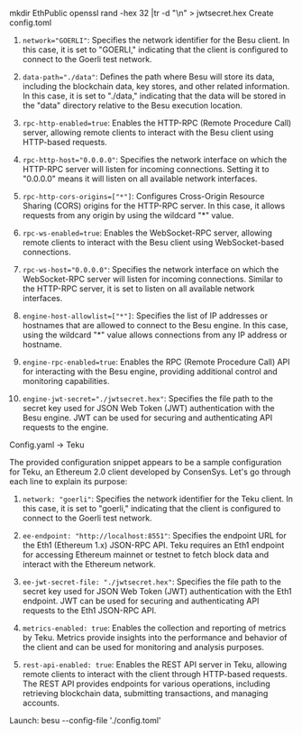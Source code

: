mkdir EthPublic
openssl rand -hex 32 |tr -d "\n" > jwtsecret.hex
Create config.toml

1. `network="GOERLI"`: Specifies the network identifier for the Besu client. In this case, it is set to "GOERLI," 
indicating that the client is configured to connect to the Goerli test network.

2. `data-path="./data"`: Defines the path where Besu will store its data, including the blockchain data, key 
stores, and other related information. In this case, it is set to "./data," indicating that the data will be 
stored in the "data" directory relative to the Besu execution location.

3. `rpc-http-enabled=true`: Enables the HTTP-RPC (Remote Procedure Call) server, allowing remote clients to 
interact with the Besu client using HTTP-based requests.

4. `rpc-http-host="0.0.0.0"`: Specifies the network interface on which the HTTP-RPC server will listen for 
incoming connections. Setting it to "0.0.0.0" means it will listen on all available network interfaces.

5. `rpc-http-cors-origins=["*"]`: Configures Cross-Origin Resource Sharing (CORS) origins for the HTTP-RPC 
server. In this case, it allows requests from any origin by using the wildcard "*" value.

6. `rpc-ws-enabled=true`: Enables the WebSocket-RPC server, allowing remote clients to interact with the 
Besu client using WebSocket-based connections.

7. `rpc-ws-host="0.0.0.0"`: Specifies the network interface on which the WebSocket-RPC server will listen for 
incoming connections. Similar to the HTTP-RPC server, it is set to listen on all available network interfaces.

8. `engine-host-allowlist=["*"]`: Specifies the list of IP addresses or hostnames that are allowed to connect to
 the Besu engine. In this case, using the wildcard "*" value allows connections from any IP address or hostname.

9. `engine-rpc-enabled=true`: Enables the RPC (Remote Procedure Call) API for interacting with the Besu engine, 
providing additional control and monitoring capabilities.

10. `engine-jwt-secret="./jwtsecret.hex"`: Specifies the file path to the secret key used for JSON Web Token (JWT)
 authentication with the Besu engine. JWT can be used for securing and authenticating API requests to the engine.


Config.yaml -> Teku

The provided configuration snippet appears to be a sample configuration for Teku, an Ethereum 2.0 client developed
by ConsenSys. Let's go through each line to explain its purpose:

1. `network: "goerli"`: Specifies the network identifier for the Teku client. In this case, it is set to "goerli," 
indicating that the client is configured to connect to the Goerli test network.

2. `ee-endpoint: "http://localhost:8551"`: Specifies the endpoint URL for the Eth1 (Ethereum 1.x) JSON-RPC API. Teku 
requires an Eth1 endpoint for accessing Ethereum mainnet or testnet to fetch block data and interact with the Ethereum 
network.

3. `ee-jwt-secret-file: "./jwtsecret.hex"`: Specifies the file path to the secret key used for JSON Web Token (JWT) 
authentication with the Eth1 endpoint. JWT can be used for securing and authenticating API requests to the Eth1 
JSON-RPC API.

4. `metrics-enabled: true`: Enables the collection and reporting of metrics by Teku. Metrics provide insights into 
the performance and behavior of the client and can be used for monitoring and analysis purposes.

5. `rest-api-enabled: true`: Enables the REST API server in Teku, allowing remote clients to interact with the client
through HTTP-based requests. The REST API provides endpoints for various operations, including retrieving blockchain 
data, submitting transactions, and managing accounts.

Launch:
besu --config-file './config.toml'